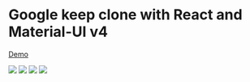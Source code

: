 # Google keep clone with React and Material-UI v4

[Demo](https://youtu.be/scutz8rIQnE)

![](https://res.cloudinary.com/navtech/image/upload/v1674960233/youtube_thumbnails_for_github/googlekeep/Screenshot_2023-01-29_at_8.09.37_AM_xgaj7k.png)
![](https://res.cloudinary.com/navtech/image/upload/v1674960236/youtube_thumbnails_for_github/googlekeep/Screenshot_2023-01-29_at_8.13.08_AM_gdoso2.png)
![](https://res.cloudinary.com/navtech/image/upload/v1674960236/youtube_thumbnails_for_github/googlekeep/Screenshot_2023-01-29_at_8.12.50_AM_xjnbko.png)
![](https://res.cloudinary.com/navtech/image/upload/v1674960236/youtube_thumbnails_for_github/googlekeep/Screenshot_2023-01-29_at_8.13.34_AM_zot9lw.png)
